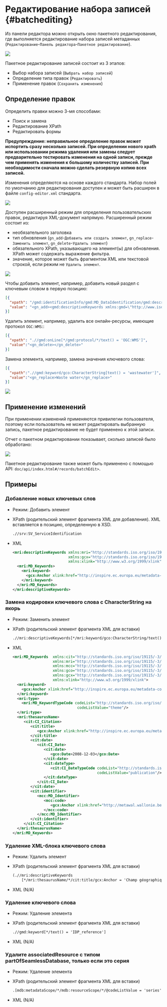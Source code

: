 # Редактирование набора записей {#batchediting}

Из панели редактора можно открыть окно пакетного редактирования, где выполняется редактирование набора записей метаданных (`Редактирование`-`Панель редактора`-`Пакетное редактирование`). 

![](img/batch-editing-menu.png)

Пакетное редактирование записей состоит из 3 этапов:

- Выбор набора записей (`Выбрать набор записей`)
- Определение типа правок (`Редактировать`)
- Применение правок (`Сохранить изменения`)

## Определение правок

Определить правки можно 3-мя способами:

- Поиск и замена
- Редактирование XPath 
- Редактировать формы 

**Предупреждение: неправильное определение правок может испортить сразу несколько записей. При определении нового xpath или использовании режима удаления или замены следует предварительно тестировать изменения на одной записи, прежде чем применять изменения к большому количеству записей. При необходимости сначала можно сделать резервную копию всех записей.**

Изменения определяются на основе каждого стандарта. Набор полей по умолчанию для редактирования доступен и может быть расширен в файле `config-editor.xml` стандарта.

![](img/batch-editing-iso19139fields.png)

Доступен расширенный режим для определения пользовательских правок, редактируя XML-документ напрямую. Расширенный режим состоит из:

- необязательного заголовка
- тип обновления (`gn_add`-`Добавить или создать элемент`, `gn_replace`-`Заменить элемент`, `gn_delete`-`Удалить элемент`)
- обязательного XPath, указывающего на элемент(ы) для обновления. XPath может содержать выражение фильтра.
- значение, которое может быть фрагментом XML или текстовой строкой, если режим не `Удалить элемент`.

![](img/batch-editing-advancedmode.png)

Чтобы добавить элемент, например, добавить новый раздел с ключевым словом в первую позицию:

``` json
[{
  "xpath": "/gmd:identificationInfo/gmd:MD_DataIdentification/gmd:descriptiveKeywords[1]",
  "value": "<gn_add><gmd:descriptiveKeywords xmlns:gmd=\"http://www.isotc211.org/2005/gmd\" xmlns:gco=\"http://www.isotc211.org/2005/gco\"><gmd:MD_Keywords><gmd:keyword><gco:CharacterString>Waste water</gco:CharacterString></gmd:keyword><gmd:type><gmd:MD_KeywordTypeCode codeList=\"./resources/codeList.xml#MD_KeywordTypeCode\" codeListValue=\"theme\"/></gmd:type></gmd:MD_Keywords></gmd:descriptiveKeywords></gn_add>"
}]
```

Удалить элемент, например, удалить все онлайн-ресурсы, имеющие протокол `OGC:WMS`::

``` json
[{
  "xpath": ".//gmd:onLine[*/gmd:protocol/*/text() = 'OGC:WMS']",
  "value":"<gn_delete></gn_delete>"
}]
```

Замена элемента, например, замена значения ключевого слова:

``` json
[{
  "xpath":".//gmd:keyword/gco:CharacterString[text() = 'wastewater']",
  "value":"<gn_replace>Waste water</gn_replace>"
}]
```

![](img/batch-editing-replace.png)

## Применение изменений

При применении изменений применяются привилегии пользователя, поэтому если пользователь не может редактировать выбранную запись, пакетное редактирование не будет применено к этой записи.

Отчет о пакетном редактировании показывает, сколько записей было обработано:

![](img/batch-editing-report.png)

Пакетное редактирование также может быть применено с помощью API: ``doc/api/index.html#/records/batchEdit>``.

## Примеры

### Добавление новых ключевых слов

- Режим: Добавить элемент

- XPath (родительский элемент фрагмента XML для добавления). XML вставляется в позицию, определенную в XSD.

    ``` xslt
    .//srv:SV_ServiceIdentification
    ```

-   XML

    ``` xml
    <mri:descriptiveKeywords xmlns:mri="http://standards.iso.org/iso/19115/-3/mri/1.0"
                             xmlns:gcx="http://standards.iso.org/iso/19115/-3/gcx/1.0"
                             xmlns:xlink="http://www.w3.org/1999/xlink">
      <mri:MD_Keywords>
        <mri:keyword>
          <gcx:Anchor xlink:href="http://inspire.ec.europa.eu/metadata-codelist/SpatialDataServiceCategory/infoMapAccessService">Service d’accès aux cartes</gcx:Anchor>
        </mri:keyword>
      </mri:MD_Keywords>
    </mri:descriptiveKeywords>
    ```

### Замена кодировки ключевого слова с CharacterString на якорь

- Режим: Заменить элемент

- XPath (родительский элемент фрагмента XML для вставки)

    ``` xslt
    .//mri:descriptiveKeywords[*/mri:keyword/gco:CharacterString/text() = 'infoMapAccessService']
    ```

-   XML

    ``` xml
    <mri:MD_Keywords  xmlns:cit="http://standards.iso.org/iso/19115/-3/cit/2.0"
                      xmlns:mri="http://standards.iso.org/iso/19115/-3/mri/1.0"
                      xmlns:mcc="http://standards.iso.org/iso/19115/-3/mcc/1.0"
                      xmlns:gco="http://standards.iso.org/iso/19115/-3/gco/1.0"
                      xmlns:gcx="http://standards.iso.org/iso/19115/-3/gcx/1.0"
                      xmlns:xlink="http://www.w3.org/1999/xlink">
      <mri:keyword>
        <gcx:Anchor xlink:href="http://inspire.ec.europa.eu/metadata-codelist/SpatialDataServiceCategory/infoMapAccessService">Service d’accès aux cartes</gcx:Anchor>
      </mri:keyword>
      <mri:type>
        <mri:MD_KeywordTypeCode codeList="http://standards.iso.org/iso/19115/resources/Codelists/cat/codelists.xml#MD_KeywordTypeCode"
                                 codeListValue="theme"/>
      </mri:type>
      <mri:thesaurusName>
         <cit:CI_Citation>
            <cit:title>
               <gcx:Anchor xlink:href="http://inspire.ec.europa.eu/metadata-codelist/SpatialDataServiceCategory#">Classification of spatial data services</gcx:Anchor>
            </cit:title>
            <cit:date>
               <cit:CI_Date>
                  <cit:date>
                     <gco:Date>2008-12-03</gco:Date>
                  </cit:date>
                  <cit:dateType>
                     <cit:CI_DateTypeCode codeList="http://standards.iso.org/iso/19115/resources/Codelists/cat/codelists.xml#CI_DateTypeCode"
                                          codeListValue="publication"/>
                  </cit:dateType>
               </cit:CI_Date>
            </cit:date>
            <cit:identifier>
               <mcc:MD_Identifier>
                  <mcc:code>
                     <gcx:Anchor xlink:href="http://metawal.wallonie.be/geonetwork/srv/fre/thesaurus.download?ref=external.theme.httpinspireeceuropaeumetadatacodelistSpatialDataServiceCategory-SpatialDataServiceCategory">geonetwork.thesaurus.external.theme.httpinspireeceuropaeumetadatacodelistSpatialDataServiceCategory-SpatialDataServiceCategory</gcx:Anchor>
                  </mcc:code>
               </mcc:MD_Identifier>
            </cit:identifier>
         </cit:CI_Citation>
      </mri:thesaurusName>
    </mri:MD_Keywords>
    ```

### Удаление XML-блока ключевого слова

- Режим: Удалить элемент

- XPath (родительский элемент фрагмента XML для вставки)

    ``` xslt
    (.//mri:descriptiveKeywords
        [*/mri:thesaurusName/*/cit:title/gcx:Anchor = 'Champ géographique'])[2]
    ```

-   XML (N/A)

### Удаление ключевого слова

- Режим: Удаление элемента

- XPath (родительский элемент фрагмента XML для вставки)

    ``` xslt
    .//gmd:keyword[*/text() = 'IDP_reference']
    ```

-   XML (N/A)

### Удалите associatedResource с типом partOfSeamlessDatabase, только если это серия

- Режим: Удаление элемента

- XPath (родительский элемент фрагмента XML для вставки)

    ``` xslt
    .[mdb:metadataScope/*/mdb:resourceScope/*/@codeListValue = 'series']//mri:associatedResource[*/mri:associationType/*/@codeListValue = "partOfSeamlessDatabase"]
    ```

-   XML (N/A)
